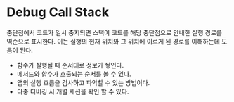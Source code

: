 # Debug Call Stack

중단점에서 코드가 일시 중지되면 스택이 코드를 해당 중단점으로 안내한 실행 경로를 역순으로 표시한다.
이는 실행의 현재 위치와 그 위치에 이르게 된 경로를 이해하는데 도움이 된다.


- 함수가 실행될 때 순서대로 정보가 쌓인다.
- 메서드와 함수가 호출되는 순서를 볼 수 있다.
- 앱의 실행 흐름을 검사하고 파악할 수 있는 방법이다.
- 다중 디버깅 시 개별 세션을 확인 할 수 있다. 
